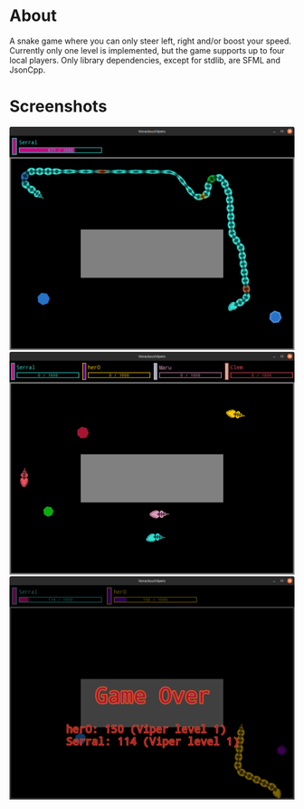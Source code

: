 # About
A snake game where you can only steer left, right and/or boost your speed. Currently only one level is implemented, but the game supports up to four local players. Only library dependencies, except for stdlib, are SFML and JsonCpp.

# Screenshots
![Image](./screenshots/one_player_game.png)
![Image](./screenshots/four_player_game.png)
![Image](./screenshots/two_player_game_over.png)
